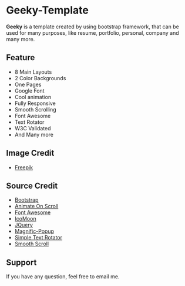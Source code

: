 # Geeky-Template

**Geeky** is a template created by using bootstrap framework, that can be used for many purposes, like resume, portfolio, personal, company and many more.

Feature
----------
 - 8 Main Layouts
 - 2 Color Backgrounds
 - One Pages
 - Google Font
 - Cool animation
 - Fully Responsive
 - Smooth Scrolling
 - Font Awesome
 - Text Rotator
 - W3C Validated
 - And Many more

Image Credit
----------

 - [Freepik](http://www.freepik.com/)

Source Credit
----------
 - [Bootstrap](http://getbootstrap.com/)
 - [Animate On Scroll](https://michalsnik.github.io/aos/)
 - [Font Awesome](http://fontawesome.io/)
 - [IcoMoon](http://icomoon.io/)
 - [JQuery](https://jquery.com/)
 - [Magnific-Popup](http://dimsemenov.com/plugins/magnific-popup/)
 - [Simple Text Rotator](http://www.thepetedesign.com/demos/jquery_super_simple_text_rotator_demo.html)
 - [Smooth Scroll](https://cferdinandi.github.io/smooth-scroll/)

Support
----------
If you have any question, feel free to email me.
